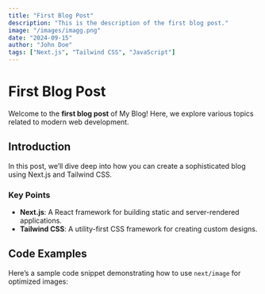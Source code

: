 ```yaml
---
title: "First Blog Post"
description: "This is the description of the first blog post."
image: "/images/imagg.png"
date: "2024-09-15"
author: "John Doe"
tags: ["Next.js", "Tailwind CSS", "JavaScript"]
---
```


# First Blog Post

Welcome to the **first blog post** of My Blog! Here, we explore various topics related to modern web development.

## Introduction

In this post, we’ll dive deep into how you can create a sophisticated blog using Next.js and Tailwind CSS.

### Key Points

- **Next.js**: A React framework for building static and server-rendered applications.
- **Tailwind CSS**: A utility-first CSS framework for creating custom designs.

## Code Examples

Here’s a sample code snippet demonstrating how to use `next/image` for optimized images:

```jsx


